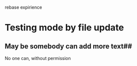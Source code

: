 rebase expirience 


#  Testing mode by file update #

## May be somebody can add more text##


No one can, without permission 


